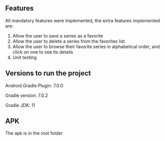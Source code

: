 ## Features

All mandatory features were implemented, the extra features implemented are:

1. Allow the user to save a series as a favorite
2. Allow the user to delete a series from the favorites list
3. Allow the user to browse their favorite series in alphabetical order, and click on one to
   see its details
4. Unit testing

## Versions to run the project

Android Gradle Plugin: 7.0.0

Gradle version: 7.0.2

Gradle JDK: 11

## APK

The apk is in the root folder
